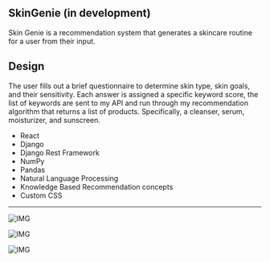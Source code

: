 ## SkinGenie (in development)

Skin Genie is a recommendation system that generates a skincare routine for a user from their input.

## Design

The user fills out a brief questionnaire to determine skin type, skin goals, and their sensitivity. Each answer is assigned a specific keyword score, the list of keywords are sent to my API and run through my recommendation algorithm that returns a list of products. Specifically, a cleanser, serum, moisturizer, and sunscreen.

- React
- Django
- Django Rest Framework
- NumPy
- Pandas
- Natural Language Processing
- Knowledge Based Recommendation concepts
- Custom CSS

---

![IMG](https://i.ibb.co/kQgwXq9/Screen-Shot-2020-11-18-at-10-18-56-AM.png)

![IMG](https://i.ibb.co/FqNLkFP/Screen-Shot-2020-11-18-at-10-19-11-AM.png)

![IMG](https://i.ibb.co/dr3SCDr/Screen-Shot-2020-11-18-at-10-24-58-AM.png)
